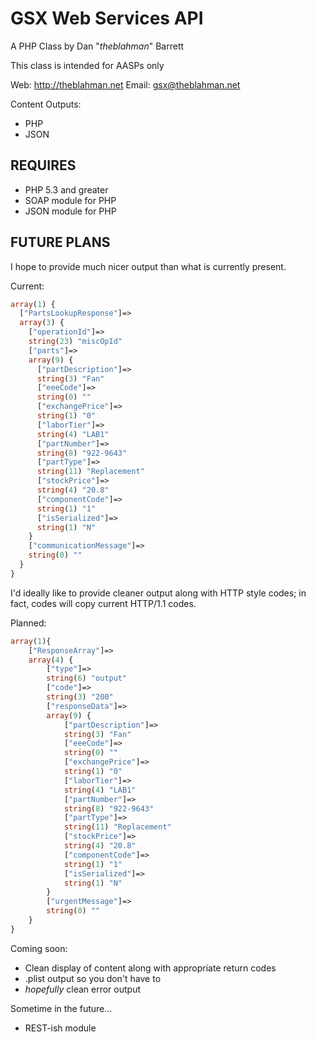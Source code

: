 # GSX Web Services API
A PHP Class by Dan "_theblahman_" Barrett

This class is intended for AASPs only

Web: http://theblahman.net
Email: gsx@theblahman.net

Content Outputs:
* PHP
* JSON

## REQUIRES

* PHP 5.3 and greater
* SOAP module for PHP
* JSON module for PHP

## FUTURE PLANS

I hope to provide much nicer output than what is currently present.

Current:
```php
array(1) {
  ["PartsLookupResponse"]=>
  array(3) {
    ["operationId"]=>
    string(23) "miscOpId"
    ["parts"]=>
    array(9) {
      ["partDescription"]=>
      string(3) "Fan"
      ["eeeCode"]=>
      string(0) ""
      ["exchangePrice"]=>
      string(1) "0"
      ["laborTier"]=>
      string(4) "LAB1"
      ["partNumber"]=>
      string(8) "922-9643"
      ["partType"]=>
      string(11) "Replacement"
      ["stockPrice"]=>
      string(4) "20.8"
      ["componentCode"]=>
      string(1) "1"
      ["isSerialized"]=>
      string(1) "N"
    }
    ["communicationMessage"]=>
    string(0) ""
  }
}
```

I'd ideally like to provide cleaner output along with HTTP style codes; in fact, codes will copy current HTTP/1.1 codes.

Planned:
```php
array(1){
	["ResponseArray"]=>
	array(4) {
		["type"]=>
		string(6) "output"
		["code"]=>
		string(3) "200"
		["responseData"]=>
		array(9) {
			["partDescription"]=>
			string(3) "Fan"
			["eeeCode"]=>
			string(0) ""
			["exchangePrice"]=>
			string(1) "0"
			["laborTier"]=>
			string(4) "LAB1"
			["partNumber"]=>
			string(8) "922-9643"
			["partType"]=>
			string(11) "Replacement"
			["stockPrice"]=>
			string(4) "20.8"
			["componentCode"]=>
			string(1) "1"
			["isSerialized"]=>
			string(1) "N"
		}
		["urgentMessage"]=>
		string(0) ""
	}
}
```

Coming soon:
* Clean display of content along with appropriate return codes
* .plist output so you don't have to
* _hopefully_ clean error output

Sometime in the future…
* REST-ish module